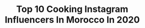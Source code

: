 ---
title: Top 10 Cooking Instagram Influencers In Morocco In 2020
description: >-
  Find top cooking Instagram influencers in Morocco in 2020. Most popular hashtags: #morocco #cooking #stayhome #moroccan.
platform: Instagram
profiles:
  - username: "wydad_chak"
    fullname: >-
      Voidwyd 🌸 وداد شكير
    location: "Morocco"
    followers: 272769
    engagement: 593
    commentsToLikes: 0.033567
    avatar: "https://scontent-atl3-1.cdninstagram.com/v/t51.2885-19/s320x320/75177160_972090393157740_6462175731630735360_n.jpg?_nc_ht=scontent-atl3-1.cdninstagram.com&_nc_ohc=_tYp3xXg9v8AX_4lmhS&oh=abf5679a154377e778729d15f938f53e&oe=5EBA0A4A"
    verified: false
    hashtags: "#tiktok, #fun, #fyp, #dancethefraudaway"
  - username: "dirndlontour"
    fullname: >-
      Dirndl on Tour
    location: "Morocco"
    followers: 20852
    engagement: 539
    commentsToLikes: 0.060338
    avatar: "https://scontent-lhr8-1.cdninstagram.com/v/t51.2885-19/s320x320/61707330_2275564116043789_5025190050753675264_n.jpg?_nc_ht=scontent-lhr8-1.cdninstagram.com&_nc_ohc=ZTnVvfSQp0AAX_iKFHL&oh=42779ff858051f2cacb1047245c3ffb4&oe=5EBA36D3"
    verified: false
    hashtags: "#trachten, #spring, #spicy, #selfietime"
  - username: "echbiyadil"
    fullname: >-
      Echbiy   إشبي
    location: "Morocco"
    followers: 531010
    engagement: 152
    commentsToLikes: 0.015458
    avatar: "https://scontent-lht6-1.cdninstagram.com/v/t51.2885-19/s320x320/89117987_717662638980056_8554737571232481280_n.jpg?_nc_ht=scontent-lht6-1.cdninstagram.com&_nc_ohc=HSm6K1VNhHYAX8NRjXI&oh=304872f78d5ce7c9c433393e6d98cbfc&oe=5EB8E245"
    verified: true
    hashtags: "#adilechbiy, #kanbidik, #stayathome, #newone"
  - username: "soniangadi"
    fullname: >-
      Sonia Ngadi
    location: "Morocco"
    followers: 498960
    engagement: 150
    commentsToLikes: 0.031092
    avatar: "https://scontent-ams4-1.cdninstagram.com/v/t51.2885-19/s320x320/10950513_1166453166715241_1316716109_a.jpg?_nc_ht=scontent-ams4-1.cdninstagram.com&_nc_ohc=dRBiouyMqnUAX-73DAj&oh=fd5b7d7e6dda00e64e0b6d8521594046&oe=5EBCAA49"
    verified: true
    hashtags: "#mylove, #goodvibes, #lovemykids, #love"
  - username: "daphnesdeliciousdishes"
    fullname: >-
      Daphne Hari
    location: "Morocco"
    followers: 86229
    engagement: 387
    commentsToLikes: 0.019974
    avatar: "https://scontent-lga3-1.cdninstagram.com/v/t51.2885-19/s320x320/66007811_497270494376517_6289290400179945472_n.jpg?_nc_ht=scontent-lga3-1.cdninstagram.com&_nc_ohc=ogPL9wBwjVAAX-L1Mcl&oh=28716492552f0da726e925a3c7f9219e&oe=5EBC1393"
    verified: false
    hashtags: "#smoothiebowl, #sundaynightdinner, #hulk, #lowcarb"
  - username: "rachididrissii"
    fullname: >-
      RACHID IDRISSI | 04 LKARWA |®️
    location: "Morocco"
    followers: 17884
    engagement: 729
    commentsToLikes: 0.024256
    avatar: "https://scontent-ams4-1.cdninstagram.com/v/t51.2885-19/s320x320/83535367_305634523726243_3267747329389625344_n.jpg?_nc_ht=scontent-ams4-1.cdninstagram.com&_nc_ohc=CxRVwXRZV4AAX9iBddW&oh=67a63258fbee1f1bd9a4412f7d9a36ef&oe=5EB39BAE"
    verified: false
    hashtags: "#moroccans, #before, #model, #dancers"
  - username: "amall.channel"
    fullname: >-
      Amal Channel 🌸
    location: "Morocco"
    followers: 40832
    engagement: 82
    commentsToLikes: 0.064133
    avatar: "https://instagram.fvca1-2.fna.fbcdn.net/v/t51.2885-19/s320x320/88889427_486968258850011_258648234849730560_n.jpg?_nc_ht=instagram.fvca1-2.fna.fbcdn.net&_nc_ohc=CorxqDa1nJIAX8HQc9l&oh=5f0048ecd55b99f4f7d8c05cfb262a8b&oe=5E9AB787"
    verified: false
    hashtags: "#tiktokvideo, #hijabmodel, #woman, #quoteoftheday"
  - username: "cuisine_a_deux"
    fullname: >-
      cuisine_layane 🎀Manel & Ahlem
    location: "Morocco"
    followers: 130995
    engagement: 207
    commentsToLikes: 0.017229
    avatar: "https://scontent-lhr8-1.cdninstagram.com/v/t51.2885-19/s320x320/53051111_637486876691193_8911082181623808_n.jpg?_nc_ht=scontent-lhr8-1.cdninstagram.com&_nc_ohc=_hJ4BdvTZx0AX-CucDe&oh=0c3bb19395b1e9004695adf816d51669&oe=5EBD731C"
    verified: false
    hashtags: "#instafood, #petitdejeuner, #biscuit, #tunisia"
---